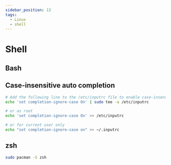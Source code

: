 ```yaml
---
sidebar_position: 13
tags:
  - Linux
  - shell
---
```


# Shell

## Bash

## Case-insensitive auto completion

```bash
# Add the following line to the /etc/inputrc file to enable case-insensitive auto completion
echo 'set completion-ignore-case On' | sudo tee -a /etc/inputrc

# or as root
echo 'set completion-ignore-case On' >> /etc/inputrc 

# or for current user only
echo "set completion-ignore-case on" >> ~/.inputrc
```

## zsh

```bash
sudo pacman -S zsh
```